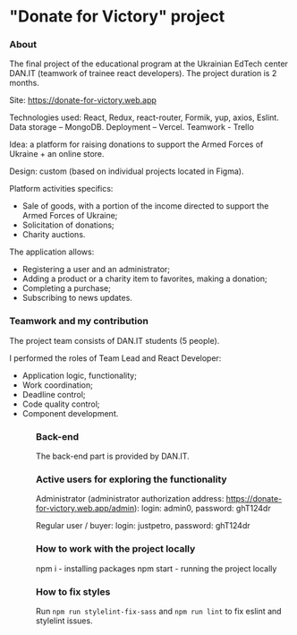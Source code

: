 <h1 aligne="center">"Donate for Victory" project</h1>

### About

<p>The final project of the educational program at the Ukrainian EdTech center DAN.IT (teamwork of trainee react developers). The project duration is 2 months.</p>

<p>Site: <a href="https://donate-for-victory.web.app" target="_blank">https://donate-for-victory.web.app</a></p>

<p>Technologies used: React, Redux, react-router, Formik, yup, axios, Eslint. Data storage – MongoDB. Deployment – Vercel. Teamwork - Trello</p>

<p>Idea: a platform for raising donations to support the Armed Forces of Ukraine + an online store.</p>

<p>Design: custom (based on individual projects located in Figma).</p>

<p>Platform activities specifics:</p>
<ul>
<li>Sale of goods, with a portion of the income directed to support the Armed Forces of Ukraine;</li>
<li>Solicitation of donations;</li>
<li>Charity auctions.</li>
</ul>

<p>The application allows:</p>
<ul>
<li>Registering a user and an administrator;</li>
<li>Adding a product or a charity item to favorites, making a donation;</li>
<li>Completing a purchase;</li>
<li>Subscribing to news updates.</li>
</ul>

### Teamwork and my contribution

<p>The project team consists of DAN.IT students (5 people).</p>
<p>I performed the roles of Team Lead and React Developer:</p>
<ul>
<li>Application logic, functionality;</li>
<li>Work coordination;</li>
<li>Deadline control;</li>
<li>Code quality control;</li>
<li>Component development.</li>
<ul>

### Back-end

<p>The back-end part is provided by DAN.IT.</p>

### Active users for exploring the functionality

<p>Administrator (administrator authorization address: <a href="https://donate-for-victory.web.app/admin" target="_blank">https://donate-for-victory.web.app/admin</a>): login: admin0, password: ghT124dr</p>
<p>Regular user / buyer: login: justpetro, password: ghT124dr</p>

### How to work with the project locally

npm i - installing packages
npm start - running the project locally

### How to fix styles

Run `npm run stylelint-fix-sass` and `npm run lint` to fix eslint and stylelint issues.
